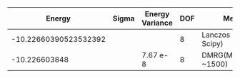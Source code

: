 |       Energy          |  Sigma          | Energy Variance  | DOF      |Method                                                     | Data repository                |
| ----------------------| --------------- | -----------------| ------- |------------------------------------------------------------|------------------------------- |
| -10.22660390523532392 |                 |                  |   8     | Lanczos (Quspin + Scipy)                                   | https://weinbe58.github.io/QuSpin/ |
| -10.226603848 |                 |     7.67 e-8    |   8     | DMRG(MaxBondDim ~1500) |  |
